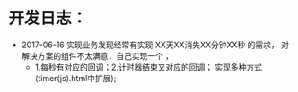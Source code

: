 # 开发日志：
* 2017-06-16 实现业务发现经常有实现 XX天XX消失XX分钟XX秒 的需求， 对解决方案的组件不太满意，自己实现一个；
    * 1.每秒有对应的回调；2.计时器结束又对应的回调； 实现多种方式(timer(js).html中扩展);
